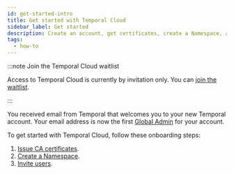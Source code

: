 ```yaml
---
id: get-started-intro
title: Get started with Temporal Cloud
sidebar_label: Get started
description: Create an account, get certificates, create a Namespace, and invite users.
tags:
  - how-to
---
```


:::note Join the Temporal Cloud waitlist

Access to Temporal Cloud is currently by invitation only.
You can [join the waitlist](https://pages.temporal.io/cloud-early-access).

:::

<!--- Onboarding guide for Temporal Cloud --->

You received email from Temporal that welcomes you to your new Temporal account.
Your email address is now the first [Global Admin](/cloud/#account-level-roles) for your account.

To get started with Temporal Cloud, follow these onboarding steps:

<!--- 1. [Create an account.](#create-an-account-in-temporal-cloud) --->

1. [Issue CA certificates](#issue-ca-certificates).
1. [Create a Namespace](#create-a-namespace).
1. [Invite users](#invite-users).

